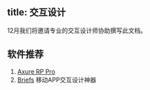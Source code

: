 title: 交互设计
---
12月我们将邀请专业的交互设计师协助撰写此文档。

## 软件推荐

1. [Axure RP Pro](http://soft.macx.cn/5902.htm)
2. [Briefs](http://soft.macx.cn/5442.htm)
    移动APP交互设计神器
